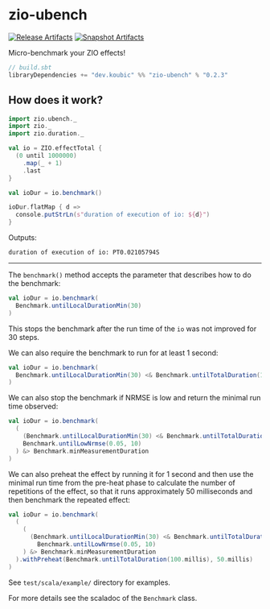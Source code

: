 # zio-ubench

[![Release Artifacts][Badge-SonatypeReleases]][Link-SonatypeReleases]
[![Snapshot Artifacts][Badge-SonatypeSnapshots]][Link-SonatypeSnapshots]

Micro-benchmark your ZIO effects!

```sbt
// build.sbt
libraryDependencies += "dev.koubic" %% "zio-ubench" % "0.2.3"
```

## How does it work?

```scala
import zio.ubench._
import zio._
import zio.duration._

val io = ZIO.effectTotal {
  (0 until 1000000)
    .map(_ + 1)
    .last
}

val ioDur = io.benchmark()

ioDur.flatMap { d =>
  console.putStrLn(s"duration of execution of io: ${d}")
}
```

Outputs:

```
duration of execution of io: PT0.02105794S
```

---- 

The `benchmark()` method accepts the parameter that describes how to do the benchmark:

```scala
val ioDur = io.benchmark(
  Benchmark.untilLocalDurationMin(30)
)
```
This stops the benchmark after the run time of the `io` was not improved for 30 steps.

We can also require the benchmark to run for at least 1 second:

```scala
val ioDur = io.benchmark(
  Benchmark.untilLocalDurationMin(30) <& Benchmark.untilTotalDuration(1.second)
)
```

We can also stop the benchmark if NRMSE is low and return the minimal run time observed:

```scala
val ioDur = io.benchmark(
  (
    (Benchmark.untilLocalDurationMin(30) <& Benchmark.untilTotalDuration(1.second)) ||
    Benchmark.untilLowNrmse(0.05, 10)
  ) &> Benchmark.minMeasurementDuration
)
```

We can also preheat the effect by running it for 1 second and then use
the minimal run time from the pre-heat phase to calculate the number of repetitions of the effect,
so that it runs approximately 50 milliseconds and then benchmark the repeated effect:

```scala
val ioDur = io.benchmark(
  (
    (
      (Benchmark.untilLocalDurationMin(30) <& Benchmark.untilTotalDuration(1.second)) ||
        Benchmark.untilLowNrmse(0.05, 10)
    ) &> Benchmark.minMeasurementDuration
  ).withPreheat(Benchmark.untilTotalDuration(100.millis), 50.millis)
)

```

See `test/scala/example/` directory for examples.

For more details see the scaladoc of the `Benchmark` class.

[Badge-SonatypeReleases]: https://img.shields.io/nexus/r/https/oss.sonatype.org/dev.koubic/zio-ubench_2.13.svg "Sonatype Releases"
[Badge-SonatypeSnapshots]: https://img.shields.io/nexus/s/https/oss.sonatype.org/dev.koubic/zio-ubench_2.13.svg "Sonatype Snapshots"
[Link-SonatypeSnapshots]: https://oss.sonatype.org/content/repositories/snapshots/dev/koubic/zio-ubenchc_2.13/ "Sonatype Snapshots"
[Link-SonatypeReleases]: https://oss.sonatype.org/content/repositories/releases/dev/koubic/zio-ubenchc_2.13/ "Sonatype Releases"
